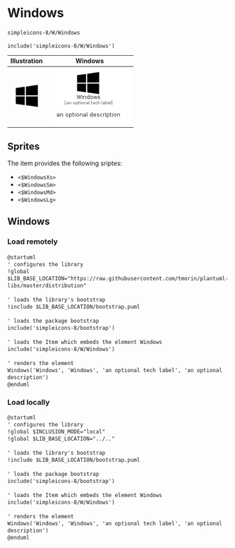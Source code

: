 # Windows


```text
simpleicons-8/W/Windows
```

```text
include('simpleicons-8/W/Windows')
```



| Illustration | Windows |
| :---: | :---: |
| ![illustration for Illustration](../../simpleicons-8/W/Windows.png) | ![illustration for Windows](../../simpleicons-8/W/Windows.Local.png) |



## Sprites
The item provides the following sriptes:

- `<$WindowsXs>`
- `<$WindowsSm>`
- `<$WindowsMd>`
- `<$WindowsLg>`





## Windows

### Load remotely
```plantuml
@startuml
' configures the library
!global $LIB_BASE_LOCATION="https://raw.githubusercontent.com/tmorin/plantuml-libs/master/distribution"

' loads the library's bootstrap
!include $LIB_BASE_LOCATION/bootstrap.puml

' loads the package bootstrap
include('simpleicons-8/bootstrap')

' loads the Item which embeds the element Windows
include('simpleicons-8/W/Windows')

' renders the element
Windows('Windows', 'Windows', 'an optional tech label', 'an optional description')
@enduml
```

### Load locally
```plantuml
@startuml
' configures the library
!global $INCLUSION_MODE="local"
!global $LIB_BASE_LOCATION="../.."

' loads the library's bootstrap
!include $LIB_BASE_LOCATION/bootstrap.puml

' loads the package bootstrap
include('simpleicons-8/bootstrap')

' loads the Item which embeds the element Windows
include('simpleicons-8/W/Windows')

' renders the element
Windows('Windows', 'Windows', 'an optional tech label', 'an optional description')
@enduml
```


